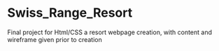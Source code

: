 # Swiss_Range_Resort
 Final project for Html/CSS a resort webpage creation, with content and wireframe given prior to creation
